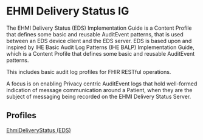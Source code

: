 # EHMI Delivery Status IG

The EHMI Delivery Status (EDS) Implementation Guide is a Content Profile that defines some basic and reusable AuditEvent patterns, that is used between an EDS device client and the EDS server. 
EDS is based upon and inspired by IHE Basic Audit Log Patterns (IHE BALP) Implementation Guide, which is a Content Profile that defines some basic and reusable AuditEvent patterns. 

This includes basic audit log profiles for FHIR RESTful operations. 

A focus is on enabling Privacy centric AuditEvent logs that hold well-formed indication of message communication around a Patient, when they are the subject of messaging being recorded on the EHMI Delivery Status Server. 

## Profiles

[EhmiDeliveryStatus (EDS)](https://build.fhir.org/ig/medcomdk/dk-ehmi-eds/profiles.html)
